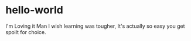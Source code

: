 # hello-world
I'm Loving it
Man I wish learning was tougher, It's actually so easy you get spoilt for choice.
